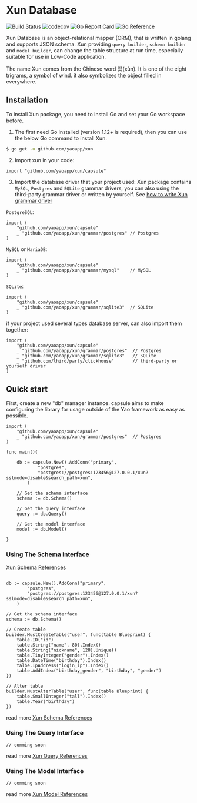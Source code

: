 # Xun Database

[![Build Status](https://travis-ci.com/YaoApp/xun.svg?branch=main)](https://travis-ci.com/YaoApp/xun)
[![codecov](https://codecov.io/gh/YaoApp/xun/branch/main/graph/badge.svg?token=R4FW9PXF01)](https://codecov.io/gh/YaoApp/xun)
[![Go Report Card](https://goreportcard.com/badge/github.com/YaoApp/xun)](https://goreportcard.com/report/github.com/YaoApp/xun)
[![Go Reference](https://pkg.go.dev/badge/github.com/yaoapp/xun.svg)](https://pkg.go.dev/github.com/yaoapp/xun)

Xun Database is an object-relational mapper (ORM), that is written in golang and supports JSON schema. Xun providing `query builder`, `schema builder` and `model builder`, can change the table structure at run time, especially suitable for use in Low-Code application.

The name Xun comes from the Chinese word 巽(xùn). It is one of the eight trigrams, a symbol of wind. it also symbolizes the object filled in everywhere.

## Installation

To install Xun package, you need to install Go and set your Go workspace before.

1. The first need Go installed (version 1.12+ is required), then you can use the below Go command to install Xun.

```bash
$ go get -u github.com/yaoapp/xun
```

2. Import xun in your code:

```golang
import "github.com/yaoapp/xun/capsule"
```

3. Import the database driver that your project used:
   Xun package contains `MySQL`, `Postgres` and `SQLite` grammar drivers, you can also using the third-party grammar driver or written by yourself. See [how to write Xun grammar driver](xun-grammar-driver.md)

`PostgreSQL`:

```golang
import (
    "github.com/yaoapp/xun/capsule"
    _ "github.com/yaoapp/xun/grammar/postgres" // Postgres
)
```

`MySQL` or `MariaDB`:

```golang
import (
    "github.com/yaoapp/xun/capsule"
    _ "github.com/yaoapp/xun/grammar/mysql"    // MySQL
)
```

`SQLite`:

```golang
import (
    "github.com/yaoapp/xun/capsule"
    _ "github.com/yaoapp/xun/grammar/sqlite3"  // SQLite
)
```

if your project used several types database server, can also import them together:

```golang
import (
    "github.com/yaoapp/xun/capsule"
    _ "github.com/yaoapp/xun/grammar/postgres"  // Postgres
    _ "github.com/yaoapp/xun/grammar/sqlite3"   // SQLite
    _ "github.com/third/party/clickhouse"       // third-party or yourself driver
)
```

## Quick start

First, create a new "db" manager instance. capsule aims to make configuring the library for usage outside of the Yao framework as easy as possible.

```golang
import (
    "github.com/yaoapp/xun/capsule"
    _ "github.com/yaoapp/xun/grammar/postgres"  // Postgres
)

func main(){

    db := capsule.New().AddConn("primary",
            "postgres",
            "postgres://postgres:123456@127.0.0.1/xun?sslmode=disable&search_path=xun",
        )

    // Get the schema interface
    schema := db.Schema()

    // Get the query interface
    query := db.Query()

    // Get the model interface
    model := db.Model()

}
```

### Using The Schema Interface

[Xun Schema References](docs/schema.md)

```golang

db := capsule.New().AddConn("primary",
        "postgres",
        "postgres://postgres:123456@127.0.0.1/xun?sslmode=disable&search_path=xun",
    )

// Get the schema interface
schema := db.Schema()

// Create table
builder.MustCreateTable("user", func(table Blueprint) {
	table.ID("id")
	table.String("name", 80).Index()
	table.String("nickname", 128).Unique()
    table.TinyInteger("gender").Index()
    table.DateTime("birthday").Index()
    talbe.IpAddress("login_ip").Index()
    table.AddIndex("birthday_gender", "birthday", "gender")
})

// Alter table
builder.MustAlterTable("user", func(table Blueprint) {
	table.SmallInteger("tall").Index()
    table.Year("birthday")
})

```

read more [Xun Schema References](docs/schema.md)

### Using The Query Interface

```golang
// comming soon
```

read more [Xun Query References](docs/query.md)

### Using The Model Interface

```golang
// comming soon
```

read more [Xun Model References](docs/model.md)
